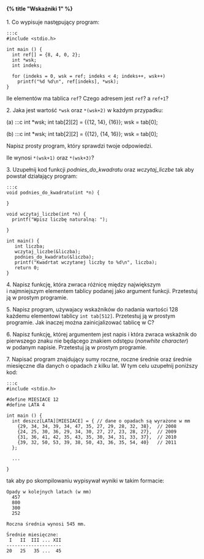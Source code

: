 #### {% title "Wskaźniki 1" %}

1\. Co wypisuje następujący program:

    :::c
    #include <stdio.h>

    int main () {
      int ref[] = {8, 4, 0, 2};
      int *wsk;
      int indeks;

      for (indeks = 0, wsk = ref; indeks < 4; indeks++, wsk++)
        printf("%d %d\n", ref[indeks], *wsk);
    }

Ile elementów ma tablica `ref`?
Czego adresem jest `ref`? a `ref+1`?

2\. Jaka jest wartość `*wsk` oraz `*(wsk+2)` w każdym przypadku:

(a)
    :::c
    int *wsk;
    int tab[2][2] = {{12, 14}, {16}};
    wsk = tab[0];

(b)
    :::c
    int *wsk;
    int tab[2][2] = {{12}, {14, 16}};
    wsk = tab[0];

Napisz prosty program, który sprawdzi twoje odpowiedzi.

Ile wynosi `*(wsk+1)` oraz `*(wsk+3)`?

3\. Uzupełnij kod funkcji *podnies_do_kwadratu* oraz *wczytaj_liczbe*
tak aby powstał działający program:

    :::c
    void podnies_do_kwadratu(int *n) {

    }

    void wczytaj_liczbe(int *n) {
      printf("Wpisz liczbę naturalną: ");

    }

    int main() {
       int liczba;
       wczytaj_liczbe(&liczba);
       podnies_do_kwadratu(&liczba);
       printf("Kwadrtat wczytanej liczby to %d\n", liczba);
       return 0;
    }

4\. Napisz funkcję, która zwraca różnicę między największym i najmniejszym
elementem tablicy podanej jako argument funkcji.
Przetestuj ją w prostym programie.

5\. Napisz program, używajacy wskaźników do nadania wartości 128
każdemu elementowi tablicy `int tab[512]`.
Przetestuj ją w prostym programie. Jak inaczej można zainicjalizować
tablicę w C?


6\. Napisz funkcję, której argumentem jest napis i która zwraca
wskaźnik do pierwszego znaku nie będącego znakiem odstępu
(*nonwhite character*) w podanym napisie.
Przetestuj ją w prostym programie.

7\. Napisać program znajdujący sumy roczne, roczne średnie oraz
średnie miesięczne dla danych o opadach z kilku lat.
W tym celu uzupełnij poniższy kod:

    :::c
    #include <stdio.h>

    #define MIESIACE 12
    #define LATA 4

    int main () {
      int deszcz[LATA][MIESIACE] = { // dane o opadach są wyrażone w mm
        {29, 34, 34, 39, 34, 47, 35, 27, 29, 28, 32, 38},  // 2008
        {24, 25, 30, 36, 29, 34, 30, 27, 27, 23, 28, 27},  // 2009
        {31, 36, 41, 42, 35, 43, 35, 30, 34, 31, 33, 37},  // 2010
        {39, 32, 50, 53, 39, 38, 50, 43, 36, 35, 54, 40}   // 2011
      };

      ...

    }

tak aby po skompilowaniu wypisywał wyniki w takim formacie:

    Opady w kolejnych latach (w mm)
      457
      800
      300
      252

    Roczna średnia wynosi 545 mm.

    Średnie miesięczne:
     I   II  III ... XII
    --------------------
    20   25   35 ...  45
